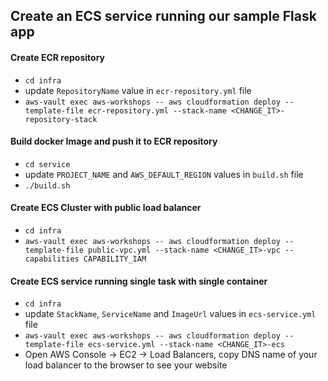 ## Create an ECS service running our sample Flask app
#### Create ECR repository
- `cd infra`
- update `RepositoryName` value in `ecr-repository.yml` file
- `aws-vault exec aws-workshops -- aws cloudformation deploy --template-file ecr-repository.yml --stack-name <CHANGE_IT>-repository-stack`
#### Build docker Image and push it to ECR repository
- `cd service`
- update `PROJECT_NAME` and `AWS_DEFAULT_REGION` values in `build.sh` file
- `./build.sh`
#### Create ECS Cluster with public load balancer
- `cd infra`
- `aws-vault exec aws-workshops -- aws cloudformation deploy --template-file public-vpc.yml --stack-name <CHANGE_IT>-vpc --capabilities CAPABILITY_IAM`
#### Create ECS service running single task with single container
- `cd infra`
- update `StackName`, `ServiceName` and `ImageUrl` values in `ecs-service.yml` file
- `aws-vault exec aws-workshops -- aws cloudformation deploy --template-file ecs-service.yml --stack-name <CHANGE_IT>-ecs`
- Open AWS Console -> EC2 -> Load Balancers, copy DNS name of your load balancer to the browser to see your website 